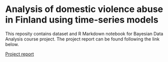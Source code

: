 # Analysis of domestic violence abuse in Finland using time-series models

This reposity contains dataset and R Markdown notebook for Bayesian Data Analysis course project. The project report can be found following the link below.

[Project report](https://aleksteresh.github.io/BDA-project/)
